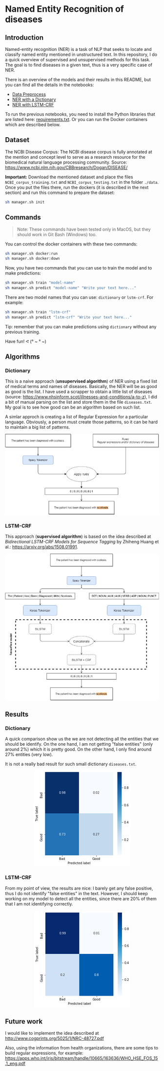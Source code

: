 # Named Entity Recognition of diseases

## Introduction

Named-entity recognition (NER) is a task of NLP that seeks to locate and classify named entity mentioned in unstructured text. In this repository, I do a quick overview of supervised and unsupervised methods for this task. The goal is to find diseases in a given text, thus is a very specific case of NER.

There is an overview of the models and their results in this README, but you can find all the details in the notebooks:

- [Data Preprocess](./notebooks/Data%20Preprocess.ipynb)
- [NER with a Dictionary](./notebooks/NER%20with%20a%20Dictionary.ipynb)
- [NER with LSTM-CRF](./notebooks/NER%20with%20a%20LSTM-CRF.ipynb)

To run the previous notebooks, you need to install the Python libraries that are listed here: [requirements.txt](./misc/dockerfiles/python/requirements.txt). Or you can run the Docker containers which are described below.

## Dataset

The NCBI Disease Corpus: The NCBI disease corpus is fully annotated at the mention and concept level to serve as a research resource for the biomedical natural language processing community. Source: https://www.ncbi.nlm.nih.gov/CBBresearch/Dogan/DISEASE/

**Important:** Download the mentioned dataset and place the files `NCBI_corpus_training.txt` and `NCBI_corpus_testing.txt` in the folder `./data`. Once you put the files there, run the dockers (it is described in the next section) and run this command to prepare the dataset:
```sh
sh manager.sh init
```

## Commands

> Note: These commands have been tested only in MacOS, but they should work in Git Bash (Windows) too.

You can control the docker containers with these two commands:
```sh
sh manager.sh docker:run
sh manager.sh docker:down
```

Now, you have two commands that you can use to train the model and to make predictions:
```sh
sh manager.sh train "model-name"
sh manager.sh predict "model-name" "Write your text here..."
```

There are two model names that you can use: `dictionary` or `lstm-crf`. For example:
```sh
sh manager.sh train "lstm-crf"
sh manager.sh predict "lstm-crf" "Write your text here..."
```

Tip: remember that you can make predictions using `dictionary` without any previous training.

Have fun! ᕙ (° ~ ° ~)

## Algorithms

### Dictionary

This is a naive approach (**unsupervised algorithm**) of NER using a fixed list of medical terms and names of diseases. Basically, the NER will be as good as good is the list. I have used a scrapper to obtain a little list of diseases (source: https://www.nhsinform.scot/illnesses-and-conditions/a-to-z), I did a bit of manual parsing on the list and store them in the file `diseases.txt`. My goal is to see how good can be an algorithm based on such list.

A simlar approch is creating a list of Regular Expression for a particular language. Obviously, a person must create those patterns, so it can be hard to maintain a big list of patterns.

<p align="center">
  <img src="./doc/ner-dictionary-rules.png">
</p>

### LSTM-CRF

This approach (**supervised algorithm**) is based on the idea described at *Bidirectional LSTM-CRF Models for Sequence Tagging* by Zhiheng Huang et al.: https://arxiv.org/abs/1508.01991.

<p align="center">
  <img src="./doc/ner-lstm-crf.png">
</p>

## Results

### Dictionary

A quick comparison show us the we are not detecting all the entities that we should be identify. On the one hand, I am not getting "false entities" (only around 2\%) which it is pretty good. On the other hand, I only find around 27\% entities (very low).

It is not a really bad result for such small dictionary `diseases.txt`.

<p align="center">
  <img src="./doc/result-ner-dictionary-rules.png">
</p>

### LSTM-CRF

From my point of view, the results are nice: I barely get any false positive, thus I do not identify "false entities" in the text. However, I should keep working on my model to detect all the entities, since there are 20\% of them that I am not identifying correctly.

<p align="center">
  <img src="./doc/result-ner-lstm-crf.png">
</p>

## Future work

I would like to implement the idea described at http://www.cogprints.org/5025/1/NRC-48727.pdf

Also, using the information from health organizations, there are some tips to build regular expressions, for example: https://apps.who.int/iris/bitstream/handle/10665/163636/WHO_HSE_FOS_15.1_eng.pdf
